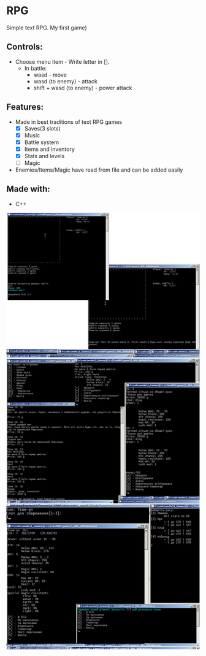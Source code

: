 ﻿# RPG

Simple text RPG. My first game)

## Controls:
 * Choose menu item - Write letter in []. 
 	* In battle:
		* wasd - move
		* wasd (to enemy) - attack
		* shift + wasd (to enemy) - power attack

## Features:
 * Made in best traditions of text RPG games
	- [X] Saves(3 slots)
	- [X] Music
	- [X] Battle system
	- [X] Items and inventory
	- [X] Stats and levels
	- [ ] Magic
 * Enemies/Items/Magic have read from file and can be added easily

## Made with:
 * C++

![](readme/img11.jpg)
![](readme/img22.jpg)
![](readme/img33.jpg)
